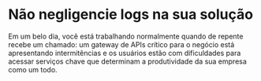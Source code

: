 # Não negligencie logs na sua solução

Em um belo dia, você está trabalhando normalmente quando de repente recebe um chamado: um gateway de APIs crítico para o negócio está apresentando intermitências e os usuários estão com dificuldades para acessar serviços chave que determinam a produtividade da sua empresa como um todo. 

